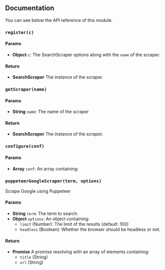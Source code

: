 ## Documentation

You can see below the API reference of this module.

### `register(c)`

#### Params
- **Object** `c`: The SearchScraper options along with the `name` of the scraper.

#### Return
- **SearchScraper** The instance of the scraper.

### `getScraper(name)`

#### Params
- **String** `name`: The name of the scraper

#### Return
- **SearchScraper** The instance of the scraper.

### `configure(conf)`

#### Params
- **Array** `conf`: An array containing:

### `puppeteerGoogleScraper(term, options)`
Scrape Google using Puppeteer

#### Params
- **String** `term`: The term to search.
- **Object** `options`: An object containing:
    - `limit` (Number): The limit of the results (default: 100)
    - `headless` (Boolean): Whether the browser should be headless or not.

#### Return
- **Promise** A promise resolving with an array of elements containing:
    - `title` (String)
    - `url` (String)

